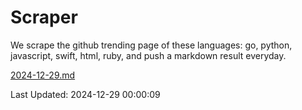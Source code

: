 # Scraper

We scrape the github trending page of these languages: go, python, javascript, swift, html, ruby, and push a markdown result everyday.

[2024-12-29.md](https://github.com/henson/Scraper/blob/master/2024-12-29.md)

Last Updated: 2024-12-29 00:00:09